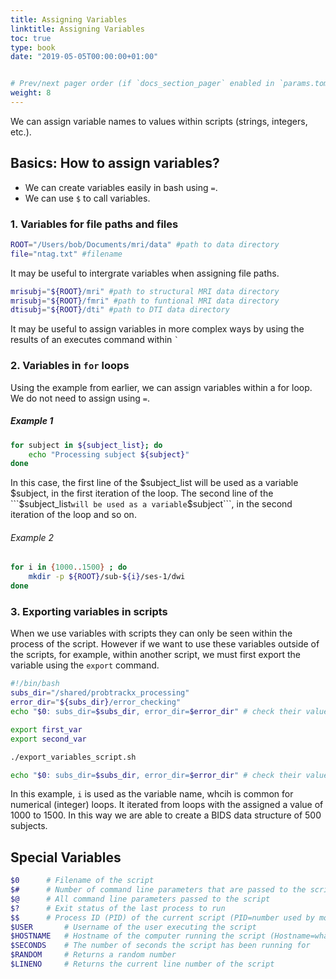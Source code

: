 ```yaml
---
title: Assigning Variables
linktitle: Assigning Variables
toc: true
type: book
date: "2019-05-05T00:00:00+01:00"


# Prev/next pager order (if `docs_section_pager` enabled in `params.toml`)
weight: 8
---
```

We can assign variable names to values within scripts (strings, integers, etc.).
## Basics: How to assign variables?
- We can create variables easily in bash using ```=```.
- We can use ```$``` to call variables.

### 1. Variables for file paths and files
```bash
ROOT="/Users/bob/Documents/mri/data" #path to data directory
file="ntag.txt" #filename
```
It may be useful to intergrate variables when assigning file paths.
```bash
mrisubj="${ROOT}/mri" #path to structural MRI data directory
mrisubj="${ROOT}/fmri" #path to funtional MRI data directory
dtisubj="${ROOT}/dti" #path to DTI data directory
```
It may be useful to assign variables in more complex ways by using the results of an executes command within ``` ` ```

### 2. Variables in ```for``` loops
Using the example from earlier, we can assign variables within a for loop. We do not need to assign using ```=```. 
##### Example 1
```bash
for subject in ${subject_list}; do
	echo "Processing subject ${subject}"
done
```
In this case, the first line of the $subject_list will be used as a variable $subject, in the first iteration of the loop. The second line of the ```$subject_list``` will be used as a variable ```$subject```, in the second iteration of the loop and so on. 
###### Example 2
```bash
for i in {1000..1500} ; do
	mkdir -p ${ROOT}/sub-${i}/ses-1/dwi
done
```
### 3. Exporting variables in scripts
When we use variables with scripts they can only be seen within the process of the script. However if we want to use these variables outside of the scripts, for example, within another script, we must first export the variable using the ```export``` command. 
```bash
#!/bin/bash
subs_dir="/shared/probtrackx_processing"
error_dir="${subs_dir}/error_checking"
echo "$0: subs_dir=$subs_dir, error_dir=$error_dir" # check their values

export first_var
export second_var

./export_variables_script.sh

echo "$0: subs_dir=$subs_dir, error_dir=$error_dir" # check their values
```
In this example, ```i``` is used as the variable name, whcih is common for numerical (integer) loops. It iterated from loops with the assigned a value of 1000 to 1500. In this way we are able to create a BIDS data structure of 500 subjects. 
## Special Variables
```bash
$0 		# Filename of the script
$# 		# Number of command line parameters that are passed to the script
$@ 		# All command line parameters passed to the script
$? 		# Exit status of the last process to run
$$ 		# Process ID (PID) of the current script (PID=number used by most operating system to uniquely identify an active process)
$USER 		# Username of the user executing the script
$HOSTNAME 	# Hostname of the computer running the script (Hostname=what a device 			is called on a network. Also known as computer name or site name)
$SECONDS 	# The number of seconds the script has been running for
$RANDOM 	# Returns a random number
$LINENO 	# Returns the current line number of the script
```